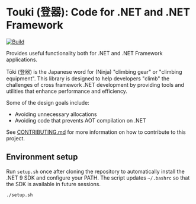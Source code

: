 ﻿# Touki (登器): Code for .NET and .NET Framework

[![Build](https://github.com/JeremyKuhne/touki/actions/workflows/dotnet.yml/badge.svg)](https://github.com/JeremyKuhne/touki/actions/workflows/dotnet.yml)

Provides useful functionality both for .NET and .NET Framework applications.

Tōki (登器) is the Japanese word for (Ninja) "climbing gear" or "climbing equipment". This library is designed to help
developers "climb" the challenges of cross framework .NET development by providing tools and utilities that enhance
performance and efficiency.

Some of the design goals include:

- Avoiding unnecessary allocations
- Avoiding code that prevents AOT compilation on .NET

See [CONTRIBUTING.md](CONTRIBUTING) for more information on how to contribute to this project.

## Environment setup

Run `setup.sh` once after cloning the repository to automatically install the .NET 9 SDK and configure your PATH. The script updates `~/.bashrc` so that the SDK is available in future sessions.

```bash
./setup.sh
```
